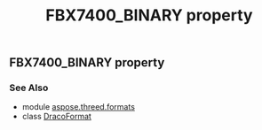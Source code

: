 ﻿---
title: FBX7400_BINARY property
second_title: Aspose.3D for Python via .NET API References
description: 
type: docs
weight: 230
url: /python-net/aspose.threed.formats/dracoformat/fbx7400_binary/
is_root: false
---

## FBX7400_BINARY property


### See Also
* module [aspose.threed.formats](../../)
* class [DracoFormat](/3d/python-net/aspose.threed.formats/dracoformat)
